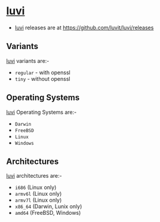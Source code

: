 # [luvi]

* [luvi] releases are at <https://github.com/luvit/luvi/releases>

## Variants

[luvi] variants are:-

* `regular` - with openssl
* `tiny` - without openssl

## Operating Systems

[luvi] Operating Systems are:-

* `Darwin`
* `FreeBSD`
* `Linux`
* `Windows`

## Architectures

[luvi] architectures are:-

* `i686` (Linux only)
* `armv6l` (Linux only)
* `armv7l` (Linux only)
* `x86_64` (Darwin, Lunix only)
* `amd64` (FreeBSD, Windows)


[luvi]: https://github.com/luvit/luvi "luvi homepage"

